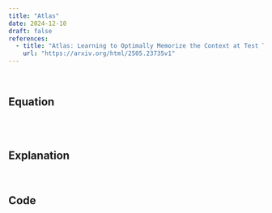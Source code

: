 ```yaml
---
title: "Atlas"
date: 2024-12-10
draft: false
references:
  - title: "Atlas: Learning to Optimally Memorize the Context at Test Time"
    url: "https://arxiv.org/html/2505.23735v1"  
---
```


<br>

## Equation

<br>

<br>

## Explanation

<br>

## Code